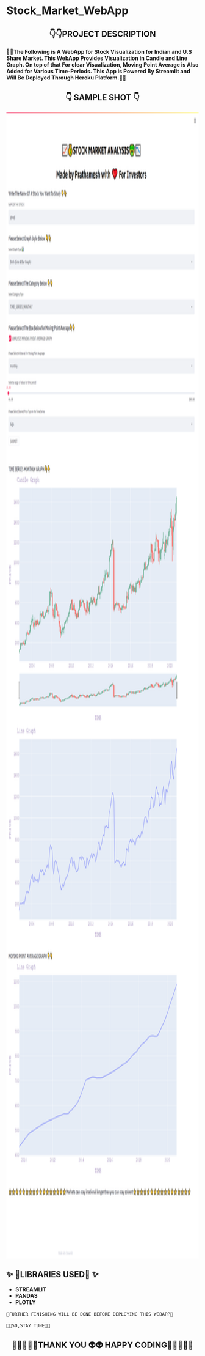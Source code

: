 # Stock_Market_WebApp
## <div align="center" >:point_down::point_down:PROJECT DESCRIPTION</div>
**:star2::star2:The Following is A WebApp for Stock Visualization for Indian and U.S Share Market. This WebApp Provides Visualization in  Candle and Line Graph. On top of that For clear Visualization, Moving Point Average is Also Added for Various Time-Periods. This App is Powered By Streamlit and Will Be Deployed Through Heroku Platform.:star2::star2:**
## <div align="center" >:point_down: SAMPLE SHOT :point_down:</div>
<p><img align="Center" width="1000" height="3000" src="https://github.com/PrathameshDeshpande/Stock_Market_WebApp/blob/master/screencapture-localhost-8501-2020-08-27-13_55_38.png"></p>

## ✨ 🐉LIBRARIES USED🐉 ✨
* **STREAMLIT**
* **PANDAS**
* **PLOTLY**
```
🔨FURTHER FINISHING WILL BE DONE BEFORE DEPLOYING THIS WEBAPP🔧
```
```
🤩🤩SO,STAY TUNE🤩🤩
```
## <div align="center" >💖💖💖💖💖THANK YOU 👽👽 HAPPY CODING💖💖💖💖💖</div>

